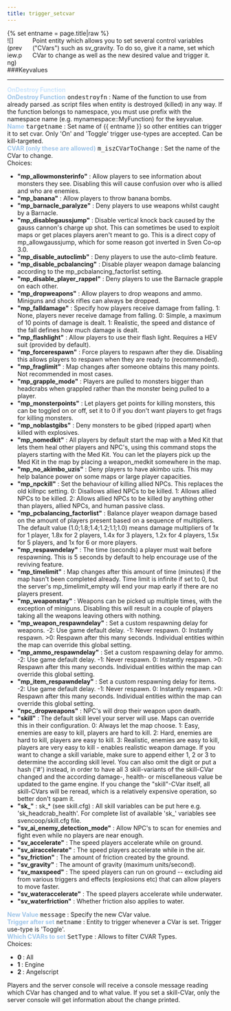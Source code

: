 ```yaml
---
title: trigger_setcvar
---
```

<div>{% set entname = page.title|raw %}</div>
<div class="container previewimg">
<div class="columns">
<div class="imagepadding column col-auto" markdown="1">![](preview.png)</div>
<div class="column entityentry" markdown="1">Point entity which allows you to set several control variables ("CVars") such as sv_gravity. To do so, give it a name, set which CVar to change as well as the new desired value and trigger it.</div>
</div>
</div>
###Keyvalues
<hr>
<div class="accordion entityentry">
<input type="checkbox" id="accordion-1" name="accordion-checkbox" hidden>
<label class="accordion-header" for="accordion-1">
<span style="color:#cae4fc;"><b>OnDestroy Function</b></span>
<i class="icon icon-arrow-right mr-1"></i>
</label>
<div class="accordion-body entgroup">
<div class="entityentry" markdown="1">
<span style="color:#9fc5e8;"><b>OnDestroy Function</b></span> <kbd  class="tooltip" data-tooltip="string">ondestroyfn</kbd> :
Name of the function to use from already parsed .as script files when entity is destroyed (killed) in any way. If the function belongs to namespace, you must use prefix with the namespace name (e.g. mynamespace::MyFunction) for the keyvalue.
</div>
</div>
</div>
<div class="entityentry" markdown="1">
<span style="color:#9fc5e8;"><b>Name</b></span> <kbd  class="tooltip" data-tooltip="target_source">targetname</kbd> :
Set name of {{ entname }} so other entities can trigger it to set cvar. Only 'On' and 'Toggle' trigger use-types are accepted. Can be kill-targeted.
</div>
<div class="entityentry" markdown="1">
<span style="color:#9fc5e8;"><b>CVAR (only these are allowed)</b></span> <kbd  class="tooltip" data-tooltip="choices">m_iszCVarToChange</kbd> :
Set the name of the CVar to change.
<div class="accordion">
<input type="checkbox" id="accordion-2" name="accordion-checkbox" hidden>
<label class="accordion-header" for="accordion-2">
<i class="icon icon-arrow-right mr-1"></i>
Choices:
</label>
<div class="accordion-body">
<ul>
<li><b>"mp_allowmonsterinfo"</b>  : Allow players to see information about monsters they see. Disabling this will cause confusion over who is allied and who are enemies.</li>
<li><b>"mp_banana"</b>  : Allow players to throw banana bombs.</li>
<li><b>"mp_barnacle_paralyze"</b>  : Deny players to use weapons whilst caught by a Barnacle.</li>
<li><b>"mp_disablegaussjump"</b>  : Disable vertical knock back caused by the gauss cannon's charge up shot. This can sometimes be used to exploit maps or get places players aren't meant to go. This is a direct copy of mp_allowgaussjump, which for some reason got inverted in Sven Co-op 3.0.</li>
<li><b>"mp_disable_autoclimb"</b>  : Deny players to use the auto-climb feature.</li>
<li><b>"mp_disable_pcbalancing"</b>  : Disable player weapon damage balancing according to the mp_pcbalancing_factorlist setting.</li>
<li><b>"mp_disable_player_rappel"</b>  : Deny players to use the Barnacle grapple on each other.</li>
<li><b>"mp_dropweapons"</b>  : Allow players to drop weapons and ammo. Miniguns and shock rifles can always be dropped.</li>
<li><b>"mp_falldamage"</b>  : Specify how players receive damage from falling. 1: None, players never receive damage from falling. 0: Simple, a maximum of 10 points of damage is dealt. 1: Realistic, the speed and distance of the fall defines how much damage is dealt.</li>
<li><b>"mp_flashlight"</b>  : Allow players to use their flash light. Requires a HEV suit (provided by default).</li>
<li><b>"mp_forcerespawn"</b>  : Force players to respawn after they die. Disabling this allows players to respawn when they are ready to (recommended).</li>
<li><b>"mp_fraglimit"</b>  : Map changes after someone obtains this many points. Not recommended in most cases.</li>
<li><b>"mp_grapple_mode"</b>  : Players are pulled to monsters bigger than headcrabs when grappled rather than the monster being pulled to a player.</li>
<li><b>"mp_monsterpoints"</b>  : Let players get points for killing monsters, this can be toggled on or off, set it to 0 if you don't want players to get frags for killing monsters.</li>
<li><b>"mp_noblastgibs"</b>  : Deny monsters to be gibed (ripped apart) when killed with explosives.</li>
<li><b>"mp_nomedkit"</b>  : All players by default start the map with a Med Kit that lets them heal other players and NPC's, using this command stops the players starting with the Med Kit. You can let the players pick up the Med Kit in the map by placing a weapon_medkit somewhere in the map.</li>
<li><b>"mp_no_akimbo_uzis"</b>  : Deny players to have akimbo uzis. This may help balance power on some maps or large player capacities.</li>
<li><b>"mp_npckill"</b>  : Set the behaviour of killing allied NPCs. This replaces the old killnpc setting. 0: Disallows allied NPCs to be killed. 1: Allows allied NPCs to be killed. 2: Allows allied NPCs to be killed by anything other than players, allied NPCs, and human passive class.</li>
<li><b>"mp_pcbalancing_factorlist"</b>  : Balance player weapon damage based on the amount of players present based on a sequence of multipliers. The default value (1.0;1.8;1.4;1.2;1.1;1.0) means damage multipliers of 1x for 1 player, 1.8x for 2 players, 1.4x for 3 players, 1.2x for 4 players, 1.5x for 5 players, and 1x for 6 or more players.</li>
<li><b>"mp_respawndelay"</b>  : The time (seconds) a player must wait before respawning. This is 5 seconds by default to help encourage use of the reviving feature.</li>
<li><b>"mp_timelimit"</b>  : Map changes after this amount of time (minutes) if the map hasn't been completed already. Time limit is infinite if set to 0, but the server's mp_timelimit_empty will end your map early if there are no players present.</li>
<li><b>"mp_weaponstay"</b>  : Weapons can be picked up multiple times, with the exception of miniguns. Disabling this will result in a couple of players taking all the weapons leaving others with nothing.</li>
<li><b>"mp_weapon_respawndelay"</b>  : Set a custom respawning delay for weapons. -2: Use game default delay. -1: Never respawn. 0: Instantly respawn. >0: Respawn after this many seconds. Individual entities within the map can override this global setting.</li>
<li><b>"mp_ammo_respawndelay"</b>  : Set a custom respawning delay for ammo. -2: Use game default delay. -1: Never respawn. 0: Instantly respawn. >0: Respawn after this many seconds. Individual entities within the map can override this global setting.</li>
<li><b>"mp_item_respawndelay"</b>  : Set a custom respawning delay for items. -2: Use game default delay. -1: Never respawn. 0: Instantly respawn. >0: Respawn after this many seconds. Individual entities within the map can override this global setting.</li>
<li><b>"npc_dropweapons"</b>  : NPC's will drop their weapon upon death.</li>
<li><b>"skill"</b>  : The default skill level your server will use. Maps can override this in their configuration. 0: Always let the map choose. 1: Easy, enemies are easy to kill, players are hard to kill. 2: Hard, enemies are hard to kill, players are easy to kill. 3: Realistic, enemies are easy to kill, players are very easy to kill - enables realistic weapon damage. If you want to change a skill variable, make sure to append either 1, 2 or 3 to determine the according skill level. You can also omit the digit or put a hash ('#') instead, in order to have all 3 skill-variants of the skill-CVar changed and the according damage-, health- or miscellaneous value be updated to the game engine. If you change the "skill"-CVar itself, all skill-CVars will be reread, which is a relatively expensive operation, so better don't spam it.</li>
<li><b>"sk_"</b> : sk_* (see skill.cfg) : All skill variables can be put here e.g. 'sk_headcrab_health'. For complete list of available 'sk_' variables see svencoop/skill.cfg file.</li>
<li><b>"sv_ai_enemy_detection_mode"</b>  : Allow NPC's to scan for enemies and fight even while no players are near enough.</li>
<li><b>"sv_accelerate"</b>  : The speed players accelerate while on ground.</li>
<li><b>"sv_airaccelerate"</b>  : The speed players accelerate while in the air.</li>
<li><b>"sv_friction"</b>  : The amount of friction created by the ground.</li>
<li><b>"sv_gravity"</b>  : The amount of gravity (maximum units/second).</li>
<li><b>"sv_maxspeed"</b>  : The speed players can run on ground -- excluding aid from various triggers and effects (explosions etc) that can allow players to move faster.</li>
<li><b>"sv_wateraccelerate"</b>  : The speed players accelerate while underwater.</li>
<li><b>"sv_waterfriction"</b>  : Whether friction also applies to water.</li>
</ul>
</div>
</div>
</div>
<div class="entityentry" markdown="1">
<span style="color:#9fc5e8;"><b>New Value</b></span> <kbd  class="tooltip" data-tooltip="string">message</kbd> :
Specify the new CVar value.
</div>
<div class="entityentry" markdown="1">
<span style="color:#9fc5e8;"><b>Trigger after set</b></span> <kbd  class="tooltip" data-tooltip="target_destination">netname</kbd> :
Entity to trigger whenever a CVar is set. Trigger use-type is 'Toggle'.
</div>
<div class="entityentry" markdown="1">
<span style="color:#9fc5e8;"><b>Which CVARs to set</b></span> <kbd  class="tooltip" data-tooltip="choices">SetType</kbd> :
Allows to filter CVAR Types.
<div class="accordion">
<input type="checkbox" id="accordion-3" name="accordion-checkbox" hidden>
<label class="accordion-header" for="accordion-3">
<i class="icon icon-arrow-right mr-1"></i>
Choices:
</label>
<div class="accordion-body">
<ul>
<li><b>0 </b> : All</li>
<li><b>1 </b> : Engine</li>
<li><b>2 </b> : Angelscript</li>
</ul>
</div>
</div>
</div>
<div class="notices blue" markdown="1">Players and the server console will receive a console message reading which CVar has changed and to what value. If you set a skill-CVar, only the server console will get information about the change printed.</div>
